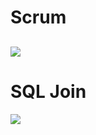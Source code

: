 # Scrum
![](https://www.projectmanagement.ie/wp-content/uploads/2022/02/scrum-framework.jpg)
---
# SQL Join
![](https://4.bp.blogspot.com/-_HsHikmChBI/VmQGJjLKgyI/AAAAAAAAEPw/JaLnV0bsbEo/s400/sql%2Bjoins%2Bguide%2Band%2Bsyntax.jpg)


